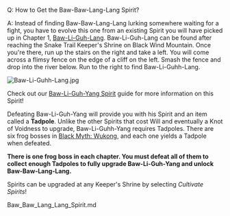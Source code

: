 Q: How to Get the Baw-Baw-Lang-Lang Spirit?

A:
Instead of finding Baw-Baw-Lang-Lang lurking somewhere waiting for a fight, you have to evolve this one from an existing Spirit you will have picked up in Chapter 1, [Baw-Li-Guh-Lang](https://www.ign.com/wikis/black-myth-wukong/Baw-Li-Guhh-Lang_Spirit). Baw-Li-Guh-Lang can be found after reaching the Snake Trail Keeper's Shrine on Black Wind Mountain. Once you're there, run up the stairs on the right and take a left. You will come across a flimsy fence on the edge of a cliff on the left. Smash the fence and drop into the river below. Run to the right to find Baw-Li-Guhh-Lang. 

![Baw-Li-Guhh-Lang.jpg](https://oyster.ignimgs.com/mediawiki/apis.ign.com/black-myth-wukong/d/df/Baw-Li-Guhh-Lang.jpg)

Check out our [Baw-Li-Guh-Yang Spirit](https://www.ign.com/wikis/black-myth-wukong/Baw-Li-Guh-Yang_Spirit "Baw-Li-Guh-Yang Spirit \(page does not exist\)") guide for more information on this Spirit! 

Defeating Baw-Li-Guh-Yang will provide you with his Spirit and an item called a **Tadpole**. Unlike the other Spirits that cost Will and eventually a Knot of Voidness to upgrade, Baw-Li-Guhh-Yang requires Tadpoles. There are six frog bosses in [Black Myth: Wukong](https://www.ign.com/wikis/black-myth-wukong "Main Page"), and each one yields a Tadpole when defeated. 

**There is one frog boss in each chapter. You must defeat all of them to collect enough Tadpoles to fully upgrade Baw-Li-Guh-Yang and unlock Baw-Baw-Lang-Lang.**

Spirits can be upgraded at any Keeper's Shrine by selecting _Cultivate Spirits_!

Baw_Baw_Lang_Lang_Spirit.md